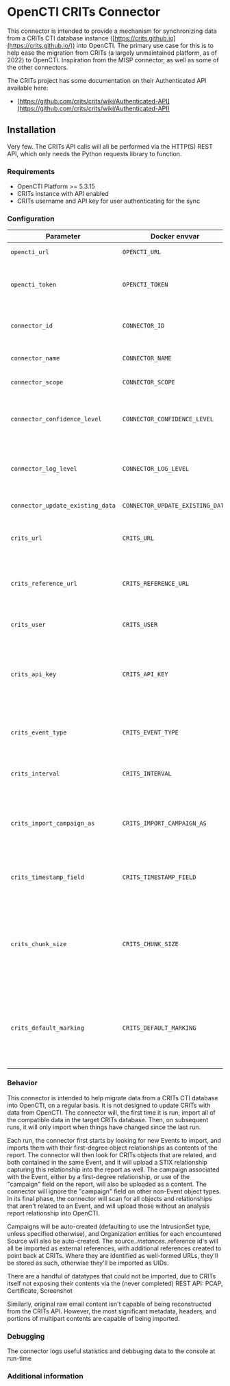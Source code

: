 # OpenCTI CRITs Connector

This connector is intended to provide a mechanism for synchronizing data from a CRITs CTI database instance
([https://crits.github.io](https://crits.github.io/)) into OpenCTI. The primary use case for this is to help
ease the migration from CRITs (a largely unmaintained platform, as of 2022) to OpenCTI. Inspiration from the
MISP connector, as well as some of the other connectors.

The CRITs project has some documentation on their Authenticated API available here:
* [https://github.com/crits/crits/wiki/Authenticated-API](https://github.com/crits/crits/wiki/Authenticated-API)

## Installation

Very few. The CRITs API calls will all be performed via the HTTP(S) REST API, which only needs the Python
requests library to function.

### Requirements

- OpenCTI Platform >= 5.3.15
- CRITs instance with API enabled
- CRITs username and API key for user authenticating for the sync

### Configuration

| Parameter                            | Docker envvar                       | Mandatory    | Description                                                                                                                                                |
| ------------------------------------ | ----------------------------------- | ------------ | ---------------------------------------------------------------------------------------------------------------------------------------------------------- |
| `opencti_url`                        | `OPENCTI_URL`                       | Yes          | The URL of the OpenCTI platform.                                                                                                                           |
| `opencti_token`                      | `OPENCTI_TOKEN`                     | Yes          | The default admin token configured in the OpenCTI platform parameters file.                                                                                |
| `connector_id`                       | `CONNECTOR_ID`                      | Yes          | A valid arbitrary `UUIDv4` that must be unique for this connector.                                                                                         |
| `connector_name`                     | `CONNECTOR_NAME`                    | Yes          | The descriptive name for this connector                                                                                                                    |
| `connector_scope`                    | `CONNECTOR_SCOPE`                   | Yes          | Supported scope: Default is 'crits'                                                                                                                        |
| `connector_confidence_level`         | `CONNECTOR_CONFIDENCE_LEVEL`        | No           | The default confidence level for created entities (a number between 1 and 100, default: 50).                                                               |
| `connector_log_level`                | `CONNECTOR_LOG_LEVEL`               | Yes          | The log level for this connector, could be `debug`, `info`, `warn` or `error` (less verbose).                                                              |
| `connector_update_existing_data`     | `CONNECTOR_UPDATE_EXISTING_DATA`    | No           | Connector will attempt to update existing data                                                                                                             |
| `crits_url`                          | `CRITS_URL`                         | Yes          | The URL of the CRITs instance (leave off the trailing `/`)                                                                                                 |
| `crits_reference_url`                | `CRITS_REFERENCE_URL`               | No           | The URL to embed as an "external reference" to link imported data to the external CRITs instance                                                           |
| `crits_user`                         | `CRITS_USER`                        | Yes          | The login username for CRITs                                                                                                                               |
| `crits_api_key`                      | `CRITS_API_KEY`                     | Yes          | The API Key used for authentication (not the user's password, but an API Key that's creatable/viewable in the user's profile in CRITs)                     |
| `crits_event_type`                   | `CRITS_EVENT_TYPE`                  | Yes          | When importing CRITs Events as Analysis Reports, what Report Type to give them                                                                             |
| `crits_interval`                     | `CRITS_INTERVAL`                    | Yes          | The interval to delay between updates, in minutes                                                                                                          |
| `crits_import_campaign_as`           | `CRITS_IMPORT_CAMPAIGN_AS`          | No           | 'Campaign' or 'IntrusionSet': What STIX2.1 type to import Campaigns as. Default: IntrusionSet                                                              |
| `crits_timestamp_field`              | `CRITS_TIMESTAMP_FIELD`             | No           | Which fieldin the CRITs objects to use for the timestamp (default: modified)                                                                               |
| `crits_chunk_size`                   | `CRITS_CHUNK_SIZE`                  | No           | Ingests non-event-related observables in chunks of this size, helps with memory consumption. Adjust experimentally (default: 100)                          |
| `crits_default_marking`              | `CRITS_DEFAULT_MARKING`             | No           | Marking definition to use, case insensitive, one of ["TLP:RED", "TLP:GREEN", "TLP:AMBER", "TLP:WHITE"] (default: TLP:GREEN)                                |

### Behavior ###

This connector is intended to help migrate data from a CRITs CTI database into OpenCTI, on a regular basis. It
is not designed to update CRITs with data from OpenCTI. The connector will, the first time it is run, import all
of the compatible data in the target CRITs database. Then, on subsequent runs, it will only import when things
have changed since the last run.

Each run, the connector first starts by looking for new Events to import, and imports them with their first-degree
object relationships as contents of the report. The connector will then look for CRITs objects that are related, and
both contained in the same Event, and it will upload a STIX relationship capturing this relationship into the
report as well. The campaign associated with the Event, either by a first-degree relationship, or use of the
"campaign" field on the report, will also be uploaded as a content. The connector will ignore the "campaign" field
on other non-Event object types. In its final phase, the connector will scan for all objects and relationships that
aren't related to an Event, and will upload those without an analysis report relationship into OpenCTI.

Campaigns will be auto-created (defaulting to use the IntrusionSet type, unless specified otherwise), and Organization
entities for each encountered Source will also be auto-created. The source.*.instances.*.reference id's will
all be imported as external references, with additional references created to point back at CRITs. Where they are
identified as well-formed URLs, they'll be stored as such, otherwise they'll be imported as UIDs.

There are a handful of datatypes that could not be imported, due to CRITs itself not exposing their contents via
the (never completed) REST API:
PCAP, Certificate, Screenshot

Similarly, original raw email content isn't capable of being reconstructed from the CRITs API. However, the most
significant metadata, headers, and portions of multipart contents are capable of being imported.

### Debugging ###

The connector logs useful statistics and debbuging data to the console at run-time

### Additional information

